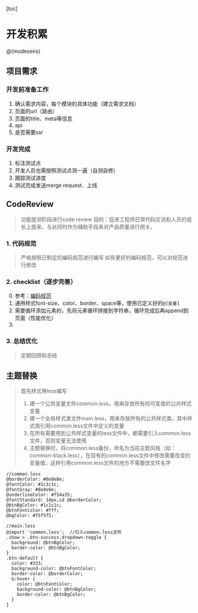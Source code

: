 [toc]

# 开发积累
@(modesens)

## 项目需求
### 开发前准备工作
1. 确认需求内容，每个模块的具体功能（建立需求文档）
2. 页面的url（路由）
3. 页面的title、meta等信息
4. api
5. 是否需要ssr

### 开发完成
1. 标注测试点
2. 开发人员也需按照测试点测一遍（自测自修）
3. 跟踪测试进度
4.  测试完成发送merge request、上线

## CodeReview
> 功能提测阶段进行code review
> 目的：促进工程师日常代码交流和人员的成长上面来，与此同时作为辅助手段来对产品质量进行把关。

### 1. 代码规范
> 严格按照已制定的编码规范进行编写
> 如有更好的编码规范，可以对规范进行修改

### 2. checklist（逐步完善）
0. 参考：[编码规范](./coding_rule.md)
1. 通用样式font-size、color、border、space等，使用已定义好的`@[变量]`
2. 需要循环添加元素的，先将元素循环拼接到字符串，循环完成后再append到页面（性能优化）
3. 


### 3. 总结优化
> 定期回顾和总结


## 主题替换
> 首先样式用less编写
> 1. 建一个公共变量文件common.less，用来存放所有的可变值的公共样式变量
> 2. 建一个全局样式类文件main.less，用来存放所有的公共样式类，其中样式值引用common.less文件中定义的变量
> 3. 在所有需要用到公共样式变量的less文件中，都需要引入common.less文件，否则变量无法使用
> 4. 主题替换时，将common.less备份，命名为当前主题风格（如：common-black.less），在现有的common.less文件中修改需要改变的变量值，这样引用common.less文件的地方不需要改文件名字

```less
//common.less
@borderColor: #8e8e8e;
@fontColor: #1c1c1c;
@fontGray: #8e8e8e;
@underlineColor: #f54a35;
@fontStandard: 14px;id @borderColor;
@btnBgColor: #1c1c1c;
@btnFontColor: #fff;
@bgColor: #f5f5f5;

//main.less
@import 'common.less';	//引入common.less文件
.show > .btn-success.dropdown-toggle {
  background: @btnBgColor;
  border-color: @btnBgColor;
}
.btn-default {
  color: #333;
  background-color: @btnFontColor;
  border-color: @borderColor;
  &:hover {
    color: @btnFontColor;
    background-color: @btnBgColor;
    border-color: @btnBgColor;
  }
}
```


